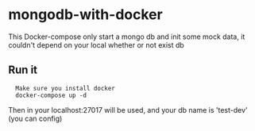 # mongodb-with-docker

This Docker-compose only start a mongo db and init some mock data, it couldn't depend on your local whether or not exist db

Run it
------

```
  Make sure you install docker
  docker-compose up -d
```

Then in your localhost:27017 will be used, and your db name is 'test-dev' (you can config)
